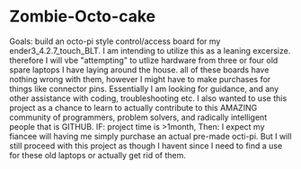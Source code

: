 # Zombie-Octo-cake
Goals: build an octo-pi style control/access board for my ender3_4.2.7_touch_BLT. 
  I am intending to utilize this as a leaning excersize. therefore I will vbe "attempting" to utlize hardware from three or four old spare laptops I have laying around the house. 
  all of these boards have nothing wrong with them, however I might have to make purchases for things like connector pins. Essentially I am looking for guidance, and any other assistance with coding, troubleshooting etc. 
  I also wanted to use this project as a chance to learn to actually contribute to this AMAZING community of programmers, problem solvers, and radically intelligent people that is GITHUB. 
  IF: project time is >1month, Then: I expect my fiancee will having me simply purchase an actual pre-made octi-pi. But I will still proceed with this project as though I havent since I need to find a use for these old laptops or actually get rid of them. 
  
